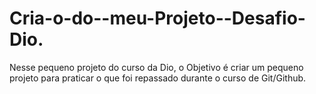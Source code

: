 # Cria-o-do--meu-Projeto--Desafio-Dio.
Nesse pequeno projeto  do curso da Dio, o Objetivo é criar um pequeno projeto para praticar o que foi repassado durante o curso de Git/Github.
